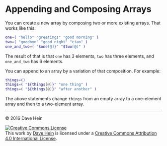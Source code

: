 # Appending and Composing Arrays

You can create a new array by composing two or more existing arrays. That works like this:

```bash
one=( "hello" "greetings" "good morning" )
two=( "goodbye" "good night" "ciao" )
one_and_two=( "$one[@]}" "$two[@]" )
```

The result of that is that `one` has 3 elements, `two` has three elements, and `one_and_two` has 6 elements.

You can append to an array by a variation of that composition. For example:

```bash
things=()
things=( "${things[@]}" "one thing" )
things=( "${things[@]}" "after another" )
```

The above statements change `things` from an empty array to a one-element array and then to a two-element array.

---

&copy; 2016 Dave Hein

<a rel="license" href="http://creativecommons.org/licenses/by/4.0/"><img alt="Creative Commons License" style="border-width:0" src="https://i.creativecommons.org/l/by/4.0/88x31.png" /></a><br />This <span xmlns:dct="http://purl.org/dc/terms/" href="http://purl.org/dc/dcmitype/Text" rel="dct:type">work</span> by <a xmlns:cc="http://creativecommons.org/ns#" href="https://github.com/JeNeSuisPasDave/til" property="cc:attributionName" rel="cc:attributionURL">Dave Hein</a> is licensed under a <a rel="license" href="http://creativecommons.org/licenses/by/4.0/">Creative Commons Attribution 4.0 International License</a>.
